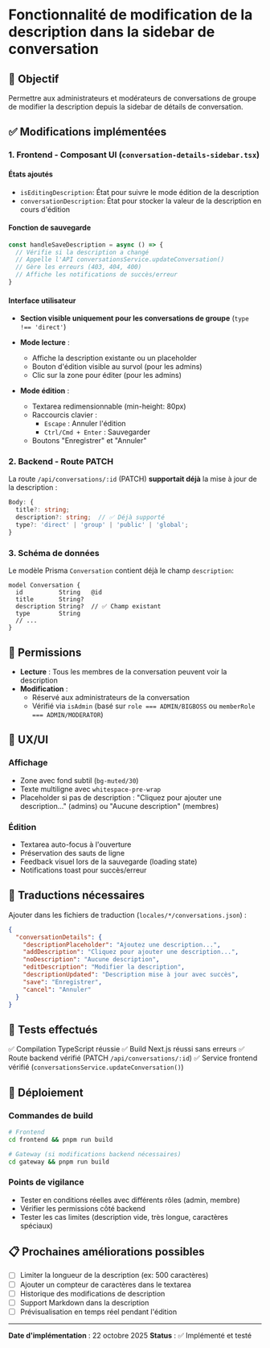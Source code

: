 # Fonctionnalité de modification de la description dans la sidebar de conversation

## 🎯 Objectif
Permettre aux administrateurs et modérateurs de conversations de groupe de modifier la description depuis la sidebar de détails de conversation.

## ✅ Modifications implémentées

### 1. Frontend - Composant UI (`conversation-details-sidebar.tsx`)

#### États ajoutés
- `isEditingDescription`: État pour suivre le mode édition de la description
- `conversationDescription`: État pour stocker la valeur de la description en cours d'édition

#### Fonction de sauvegarde
```typescript
const handleSaveDescription = async () => {
  // Vérifie si la description a changé
  // Appelle l'API conversationsService.updateConversation()
  // Gère les erreurs (403, 404, 400)
  // Affiche les notifications de succès/erreur
}
```

#### Interface utilisateur
- **Section visible uniquement pour les conversations de groupe** (`type !== 'direct'`)
- **Mode lecture** :
  - Affiche la description existante ou un placeholder
  - Bouton d'édition visible au survol (pour les admins)
  - Clic sur la zone pour éditer (pour les admins)
  
- **Mode édition** :
  - Textarea redimensionnable (min-height: 80px)
  - Raccourcis clavier :
    - `Escape` : Annuler l'édition
    - `Ctrl/Cmd + Enter` : Sauvegarder
  - Boutons "Enregistrer" et "Annuler"

### 2. Backend - Route PATCH

La route `/api/conversations/:id` (PATCH) **supportait déjà** la mise à jour de la description :

```typescript
Body: {
  title?: string;
  description?: string;  // ✅ Déjà supporté
  type?: 'direct' | 'group' | 'public' | 'global';
}
```

### 3. Schéma de données

Le modèle Prisma `Conversation` contient déjà le champ `description`:
```prisma
model Conversation {
  id          String   @id
  title       String?
  description String?  // ✅ Champ existant
  type        String
  // ...
}
```

## 🔐 Permissions

- **Lecture** : Tous les membres de la conversation peuvent voir la description
- **Modification** : 
  - Réservé aux administrateurs de la conversation
  - Vérifié via `isAdmin` (basé sur `role === ADMIN/BIGBOSS` ou `memberRole === ADMIN/MODERATOR`)

## 🎨 UX/UI

### Affichage
- Zone avec fond subtil (`bg-muted/30`)
- Texte multiligne avec `whitespace-pre-wrap`
- Placeholder si pas de description : "Cliquez pour ajouter une description..." (admins) ou "Aucune description" (membres)

### Édition
- Textarea auto-focus à l'ouverture
- Préservation des sauts de ligne
- Feedback visuel lors de la sauvegarde (loading state)
- Notifications toast pour succès/erreur

## 📝 Traductions nécessaires

Ajouter dans les fichiers de traduction (`locales/*/conversations.json`) :

```json
{
  "conversationDetails": {
    "descriptionPlaceholder": "Ajoutez une description...",
    "addDescription": "Cliquez pour ajouter une description...",
    "noDescription": "Aucune description",
    "editDescription": "Modifier la description",
    "descriptionUpdated": "Description mise à jour avec succès",
    "save": "Enregistrer",
    "cancel": "Annuler"
  }
}
```

## 🧪 Tests effectués

✅ Compilation TypeScript réussie
✅ Build Next.js réussi sans erreurs
✅ Route backend vérifié (PATCH `/api/conversations/:id`)
✅ Service frontend vérifié (`conversationsService.updateConversation()`)

## 🚀 Déploiement

### Commandes de build
```bash
# Frontend
cd frontend && pnpm run build

# Gateway (si modifications backend nécessaires)
cd gateway && pnpm run build
```

### Points de vigilance
- Tester en conditions réelles avec différents rôles (admin, membre)
- Vérifier les permissions côté backend
- Tester les cas limites (description vide, très longue, caractères spéciaux)

## 📋 Prochaines améliorations possibles

- [ ] Limiter la longueur de la description (ex: 500 caractères)
- [ ] Ajouter un compteur de caractères dans le textarea
- [ ] Historique des modifications de description
- [ ] Support Markdown dans la description
- [ ] Prévisualisation en temps réel pendant l'édition

---

**Date d'implémentation** : 22 octobre 2025
**Status** : ✅ Implémenté et testé
